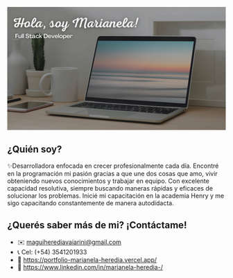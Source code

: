 ![image](image.png)

## ¿Quién soy? 
✨Desarrolladora enfocada en crecer profesionalmente cada día. Encontré en la programación mi pasión gracias a que une dos cosas que amo, vivir obteniendo nuevos conocimientos y trabajar en equipo.
Con excelente capacidad resolutiva, siempre buscando maneras rápidas y eficaces de solucionar los problemas.
Inicié mi capacitación en la academia Henry y me sigo capacitando constantemente de manera autodidacta.

## ¿Querés saber más de mi? ¡Contáctame!
* ✉️ maguiherediavaiarini@gmail.com
* 📞 Cel: (+54) 3541201933
* 👤 https://portfolio-marianela-heredia.vercel.app/
* 💬 https://www.linkedin.com/in/marianela-heredia-/

